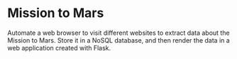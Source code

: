 # Mission to Mars

Automate a web browser to visit different websites to extract data about the Mission to Mars. Store it in a NoSQL database, and then render the data in a web application created with Flask. 
